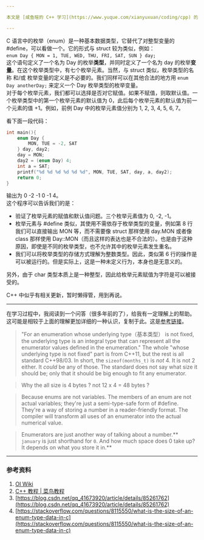 ```yaml
---

本文是 [咸鱼暄的 C++ 学习](https://www.yuque.com/xianyuxuan/coding/cpp) 的补充部分 [2 C++知识补充](https://www.yuque.com/xianyuxuan/coding/cpppp) 的一个章节。

---
```


C 语言中的枚举（enum）是一种基本数据类型，它替代了对整型变量的 #define，可以看做一个。它的形式与 struct 较为类似，例如：<br />`enum Day { MON = 1, TUE, WED, THU, FRI, SAT, SUN } day;`  <br />这个语句定义了一个名为 Day 的枚举**类型**，并同时定义了一个名为 day 的枚举**变量**。在这个枚举类型中，有七个枚举元素。当然，与 struct 类似，枚举类型的名称 和/或 枚举变量的定义是不必要的。我们同样可以在其他合法的地方用 `enum Day anotherDay;` 来定义一个 Day 枚举类型的枚举变量。<br />对于每个枚举元素，我们都可以选择是否对它赋值。如果不赋值，则取默认值。一个枚举类型中的第一个枚举元素的默认值为 0，此后每个枚举元素的默认值为前一个元素的值 +1。例如，前例 Day 中的枚举元素值分别为 1, 2, 3, 4, 5, 6, 7。

看下面一段代码：
```c
int main(){
	enum Day {
		MON, TUE = -2, SAT
	} day, day2;
	day = MON;
	day2 = (enum Day) 4;
	int a = SAT;
	printf("%d %d %d %d %d %d", MON, TUE, SAT, day, a, day2);
	return 0;
}
```
输出为 0 -2 -1 0 -1 4。<br />这个程序可以告诉我们的是： 

   - 验证了枚举元素的赋值和默认值问题。三个枚举元素值为 0, -2, -1。
   - 枚举元素与 #define 类似，其使用不需依存于枚举类型的变量，例如第 8 行我们可以直接输出 MON 等，而不需要像 struct 那样使用 day.MON 或者像 class 那样使用 Day::MON（而且这样的表达也是不合法的）。也是由于这种原因，即使是不同的枚举类型，也不允许其中的枚举元素发生重名。
   - 我们可以将枚举类型的存储方式理解为整数类型。因此，类似第 6 行的操作是可以被运行的。但是实际上，这是一种未定义行为，本身也是无意义的。

另外，由于 char 类型本质上是一种整型，因此给枚举元素赋值为字符是可以被接受的。

C++ 中似乎有相关更新，暂时懒得管，用到再说。

---

在学习过程中，我阅读到一个问答（很多年前的了），给我有一定理解上的帮助。这可能是相较于上面的理解更加详细的一种认识，复制于此。这是[参考链接](https://stackoverflow.com/questions/8115550/what-is-the-size-of-an-enum-type-data-in-c)。 
> "For an enumeration whose underlying type（基本类型） is not fixed, the underlying type is an integral type that can represent all the enumerator values defined in the enumeration."
> The whole "whose underlying type is not fixed" part is from C++11, but the rest is all standard C++98/03. In short, the `sizeof(months_t)` is _not_ 4. It is not 2 either. It _could_ be any of those. The standard does not say what size it should be; only that it should be big enough to fit any enumerator.

> Why the all size is 4 bytes ? not 12 x 4 = 48 bytes ?

> Because enums are not variables. The members of an enum are not actual variables; they're just a semi-type-safe form of #define. They're a way of storing a number in a reader-friendly format. The compiler will transform all uses of an enumerator into the actual numerical value.

> Enumerators are just another way of talking about a number.** `january` is just shorthand for `0`. And how much space does 0 take up? It depends on what you store it in.**


---


### 参考资料

1. [OI Wiki](https://oi-wiki.org/)
2. [C++ 教程 | 菜鸟教程](https://www.runoob.com/cplusplus/cpp-tutorial.html)
3. [https://blog.csdn.net/qq_41673920/article/details/85261762](https://blog.csdn.net/qq_41673920/article/details/85261762)
4. [https://stackoverflow.com/questions/8115550/what-is-the-size-of-an-enum-type-data-in-c](https://stackoverflow.com/questions/8115550/what-is-the-size-of-an-enum-type-data-in-c)
